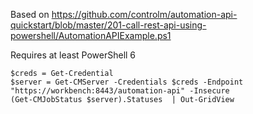 Based on https://github.com/controlm/automation-api-quickstart/blob/master/201-call-rest-api-using-powershell/AutomationAPIExample.ps1

Requires at least PowerShell 6

```
$creds = Get-Credential
$server = Get-CMServer -Credentials $creds -Endpoint "https://workbench:8443/automation-api" -Insecure
(Get-CMJobStatus $server).Statuses  | Out-GridView
```
